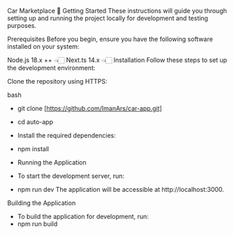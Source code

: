 Car Marketplace 🚗
Getting Started
These instructions will guide you through setting up and running the project locally for development and testing purposes.

Prerequisites
Before you begin, ensure you have the following software installed on your system:

Node.js 18.x ++ 👈🏻
Next.ts 14.x 👈🏻
Installation
Follow these steps to set up the development environment:

Clone the repository using HTTPS:

bash
- git clone  [https://github.com/ImanArs/car-app.git]

- cd auto-app
- Install the required dependencies:

- npm install
- Running the Application
- To start the development server, run:
- npm run dev
The application will be accessible at http://localhost:3000.

Building the Application
- To build the application for development, run:
- npm run build